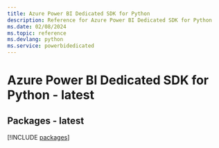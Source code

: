 ```yaml
---
title: Azure Power BI Dedicated SDK for Python
description: Reference for Azure Power BI Dedicated SDK for Python
ms.date: 02/08/2024
ms.topic: reference
ms.devlang: python
ms.service: powerbidedicated
---
```

# Azure Power BI Dedicated SDK for Python - latest
## Packages - latest
[!INCLUDE [packages](power-bi-dedicated-index.md)]